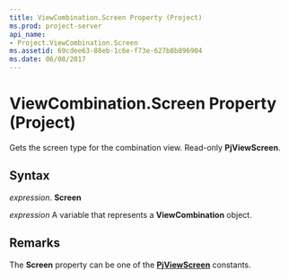 ```yaml
---
title: ViewCombination.Screen Property (Project)
ms.prod: project-server
api_name:
- Project.ViewCombination.Screen
ms.assetid: 69cdee63-88eb-1c6e-f73e-627b8b896904
ms.date: 06/08/2017
---
```



# ViewCombination.Screen Property (Project)

Gets the screen type for the combination view. Read-only  **PjViewScreen**.


## Syntax

 _expression_. **Screen**

 _expression_ A variable that represents a **ViewCombination** object.


## Remarks

The  **Screen** property can be one of the **[PjViewScreen](Project.PjViewScreen.md)** constants.


